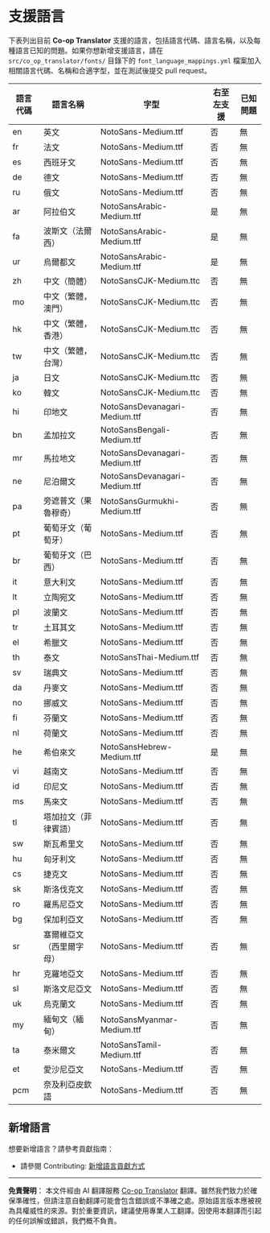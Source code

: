 <!--
CO_OP_TRANSLATOR_METADATA:
{
  "original_hash": "40660d83d2792201cad4aec9fdf25a29",
  "translation_date": "2025-10-22T13:30:25+00:00",
  "source_file": "getting_started/supported-languages.md",
  "language_code": "hk"
}
-->
# 支援語言

下表列出目前 **Co-op Translator** 支援的語言，包括語言代碼、語言名稱，以及每種語言已知的問題。如果你想新增支援語言，請在 `src/co_op_translator/fonts/` 目錄下的 `font_language_mappings.yml` 檔案加入相關語言代碼、名稱和合適字型，並在測試後提交 pull request。

| 語言代碼      | 語言名稱                  | 字型                                 | 右至左支援 | 已知問題   |
|---------------|---------------------------|--------------------------------------|------------|------------|
| en            | 英文                      | NotoSans-Medium.ttf                  | 否         | 無         |
| fr            | 法文                      | NotoSans-Medium.ttf                  | 否         | 無         |
| es            | 西班牙文                  | NotoSans-Medium.ttf                  | 否         | 無         |
| de            | 德文                      | NotoSans-Medium.ttf                  | 否         | 無         |
| ru            | 俄文                      | NotoSans-Medium.ttf                  | 否         | 無         |
| ar            | 阿拉伯文                  | NotoSansArabic-Medium.ttf            | 是         | 無         |
| fa            | 波斯文（法爾西）          | NotoSansArabic-Medium.ttf            | 是         | 無         |
| ur            | 烏爾都文                   | NotoSansArabic-Medium.ttf            | 是         | 無         |
| zh            | 中文（簡體）               | NotoSansCJK-Medium.ttc               | 否         | 無         |
| mo            | 中文（繁體，澳門）         | NotoSansCJK-Medium.ttc               | 否         | 無         |
| hk            | 中文（繁體，香港）         | NotoSansCJK-Medium.ttc               | 否         | 無         |
| tw            | 中文（繁體，台灣）         | NotoSansCJK-Medium.ttc               | 否         | 無         |
| ja            | 日文                      | NotoSansCJK-Medium.ttc               | 否         | 無         |
| ko            | 韓文                      | NotoSansCJK-Medium.ttc               | 否         | 無         |
| hi            | 印地文                     | NotoSansDevanagari-Medium.ttf        | 否         | 無         |
| bn            | 孟加拉文                   | NotoSansBengali-Medium.ttf           | 否         | 無         |
| mr            | 馬拉地文                   | NotoSansDevanagari-Medium.ttf        | 否         | 無         |
| ne            | 尼泊爾文                   | NotoSansDevanagari-Medium.ttf        | 否         | 無         |
| pa            | 旁遮普文（果魯穆奇）       | NotoSansGurmukhi-Medium.ttf          | 否         | 無         |
| pt            | 葡萄牙文（葡萄牙）         | NotoSans-Medium.ttf                  | 否         | 無         |
| br            | 葡萄牙文（巴西）           | NotoSans-Medium.ttf                  | 否         | 無         |
| it            | 意大利文                   | NotoSans-Medium.ttf                  | 否         | 無         |
| lt            | 立陶宛文                   | NotoSans-Medium.ttf                  | 否         | 無         |
| pl            | 波蘭文                     | NotoSans-Medium.ttf                  | 否         | 無         |
| tr            | 土耳其文                   | NotoSans-Medium.ttf                  | 否         | 無         |
| el            | 希臘文                     | NotoSans-Medium.ttf                  | 否         | 無         |
| th            | 泰文                       | NotoSansThai-Medium.ttf              | 否         | 無         |
| sv            | 瑞典文                     | NotoSans-Medium.ttf                  | 否         | 無         |
| da            | 丹麥文                     | NotoSans-Medium.ttf                  | 否         | 無         |
| no            | 挪威文                     | NotoSans-Medium.ttf                  | 否         | 無         |
| fi            | 芬蘭文                     | NotoSans-Medium.ttf                  | 否         | 無         |
| nl            | 荷蘭文                     | NotoSans-Medium.ttf                  | 否         | 無         |
| he            | 希伯來文                   | NotoSansHebrew-Medium.ttf            | 是         | 無         |
| vi            | 越南文                     | NotoSans-Medium.ttf                  | 否         | 無         |
| id            | 印尼文                     | NotoSans-Medium.ttf                  | 否         | 無         |
| ms            | 馬來文                     | NotoSans-Medium.ttf                  | 否         | 無         |
| tl            | 塔加拉文（菲律賓語）       | NotoSans-Medium.ttf                  | 否         | 無         |
| sw            | 斯瓦希里文                 | NotoSans-Medium.ttf                  | 否         | 無         |
| hu            | 匈牙利文                   | NotoSans-Medium.ttf                  | 否         | 無         |
| cs            | 捷克文                     | NotoSans-Medium.ttf                  | 否         | 無         |
| sk            | 斯洛伐克文                 | NotoSans-Medium.ttf                  | 否         | 無         |
| ro            | 羅馬尼亞文                 | NotoSans-Medium.ttf                  | 否         | 無         |
| bg            | 保加利亞文                 | NotoSans-Medium.ttf                  | 否         | 無         |
| sr            | 塞爾維亞文（西里爾字母）    | NotoSans-Medium.ttf                  | 否         | 無         |
| hr            | 克羅地亞文                 | NotoSans-Medium.ttf                  | 否         | 無         |
| sl            | 斯洛文尼亞文               | NotoSans-Medium.ttf                  | 否         | 無         |
| uk            | 烏克蘭文                   | NotoSans-Medium.ttf                  | 否         | 無         |
| my            | 緬甸文（緬甸）             | NotoSansMyanmar-Medium.ttf           | 否         | 無         |
| ta            | 泰米爾文                   | NotoSansTamil-Medium.ttf             | 否         | 無         |
| et            | 愛沙尼亞文                 | NotoSans-Medium.ttf                  | 否         | 無         |
| pcm           | 奈及利亞皮欽語             | NotoSans-Medium.ttf                  | 否         | 無         |

## 新增語言

想要新增語言？請參考貢獻指南：

- 請參閱 Contributing: <a href="../CONTRIBUTING.md#contribute-a-new-language">新增語言貢獻方式</a>

---

**免責聲明**：
本文件經由 AI 翻譯服務 [Co-op Translator](https://github.com/Azure/co-op-translator) 翻譯。雖然我們致力於確保準確性，但請注意自動翻譯可能會包含錯誤或不準確之處。原始語言版本應被視為具權威性的來源。對於重要資訊，建議使用專業人工翻譯。因使用本翻譯而引起的任何誤解或錯誤，我們概不負責。